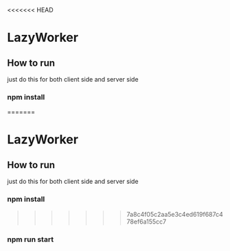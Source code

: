 <<<<<<< HEAD
# LazyWorker

## How to run
just do this for both client side and server side 
### npm install
=======
# LazyWorker

## How to run
just do this for both client side and server side 
### npm install
>>>>>>> 7a8c4f05c2aa5e3c4ed619f687c478ef6a155cc7
### npm run start